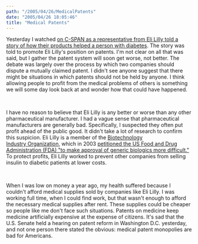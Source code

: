 ```yaml
---
path: "/2005/04/26/MedicalPatents" 
date: "2005/04/26 18:05:46" 
title: "Medical Patents" 
---
```

<p>Yesterday I watched <a href="http://www.cspan.org/search/basic.asp?BasicQueryText=patent">on C-SPAN as a representative from Eli Lilly told a story of how their products helped a person with diabetes</a>. The story was told to promote Eli Lilly's position on patents. I'm not clear on all that was said, but I gather the patent system will soon get worse, not better. The debate was largely over the process by which two companies should dispute a mutually claimed patent. I didn't see anyone suggest that there might be situations in which patents should not be held by anyone. I think allowing people to profit from the medical problems of others is something we will some day look back at and wonder how that could have happened.</p><br><p>I have no reason to believe that Eli Lilly is any better or worse than any other pharmaceutical manufacturer. I had a vague sense that pharmaceutical manufacturers are generally bad. Specifically, I suspected they often put profit ahead of the public good. It didn't take a lot of research to confirm this suspicion. Eli Lilly is a member of the <a href="http://www.bio.org/members/biomembers.asp?list=E">Biotechnology<br>Industry Organization</a>, which in 2003 <a href="http://www.diabetesselfmanagement.com/article.cfm?sid=2&amp;tid=42&amp;aid=1777&amp;sk=5WZ4">petitioned the US Food and Drug Administration (FDA) "to make approval of generic biologics more difficult."</a> To protect profits, Eli Lilly worked to prevent other companies from selling insulin to diabetic patients at lower costs.</p><br><p>When I was low on money a year ago, my health suffered because I couldn't afford medical supplies sold by companies like Eli Lilly. I was working full time, when I could find work, but that wasn't enough to afford the necessary medical supplies after rent. These supplies could be cheaper so people like me don't face such situations. Patents on medicine keep medicine artificially expensive at the expense of citizens. It's sad that the U.S. Senate held a hearing on patent reform in Washington D.C. yesterday, and not one person there stated the obvious: medical patent monopolies are bad for Americans.</p>